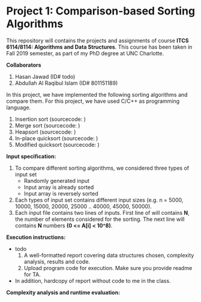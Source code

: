# Project 1: Comparison-based Sorting Algorithms
This repository will contains the projects and assignments of course **ITCS 6114/8114: Algorithms and Data Structures**. This course has been taken in Fall 2019 semester, as part of my PhD degree at UNC Charlotte.

**Collaborators**
1. Hasan Jawad (ID# todo)
2. Abdullah Al Raqibul Islam (ID# 801151189)

In this project, we have implemented the following sorting algorithms and compare them. For this project, we have used C/C++ as programming language.

1. Insertion sort (sourcecode: )
2. Merge sort (sourcecode: )
3. Heapsort (sourcecode: )
4. In-place quicksort (sourcecode: )
5. Modified quicksort (sourcecode: )

**Input specification:**

1. To compare different sorting algorithms, we considered three types of input set
    * Randomly generated input
    * Input array is already sorted
    * Input array is reversely sorted
2. Each types of input set contains different input sizes (e.g. n = 5000, 10000, 15000, 20000, 25000 .. 40000, 45000, 50000).
3. Each input file contains two lines of inputs. First line of  will contains **N**, the number of elements considered for the sorting. The next line will contains **N** numbers **(0 <= A[i] < 10^8)**.

**Execution instructions:**

* todo
  1. A well-formatted report covering data structures chosen, complexity analysis, results and code.
  2. Upload program code for execution. Make sure you provide readme for TA.
* In addition, hardcopy of report without code to me in the class.

**Complexity analysis and runtime evaluation:**


